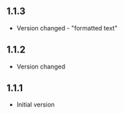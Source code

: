 
## 1.1.3
- Version changed - "formatted text"
## 1.1.2
- Version changed
## 1.1.1
- Initial version

